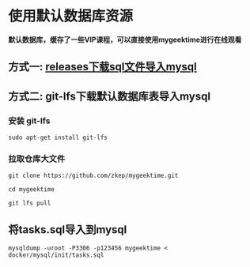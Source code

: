 # 使用默认数据库资源

**默认数据库，缓存了一些VIP课程，可以直接使用mygeektime进行在线观看**


## 方式一: [releases下载sql文件导入mysql](https://github.com/zkep/mygeektime/releases)


## 方式二: git-lfs下载默认数据库表导入mysql

### 安装 git-lfs

```shell
sudo apt-get install git-lfs
```

### 拉取仓库大文件
```shell
git clone https://github.com/zkep/mygeektime.git

cd mygeektime

git lfs pull
```

## 将tasks.sql导入到mysql

```shell
mysqldump -uroot -P3306 -p123456 mygeektime < docker/mysql/init/tasks.sql
```
